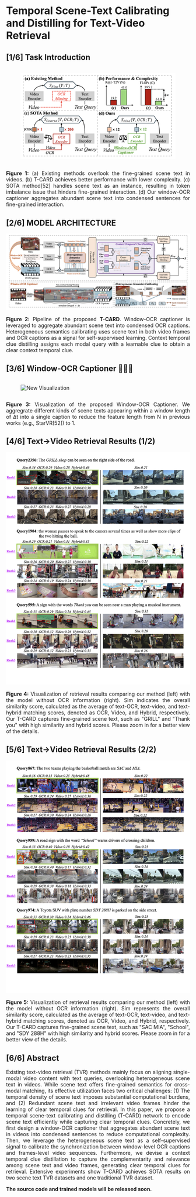# Temporal Scene-Text Calibrating and Distilling for Text-Video Retrieval


## [1/6] Task Introduction 

<div style="display: flex; justify-content: space-between;">
    <figure>
        <img src="images/task.png" alt="Introduction Image" style="width: 100%;">
    </figure>
</div>

<p align="justify">
<b>Figure 1:</b> (a) Existing methods overlook the fine-grained scene text in videos. (b) T-CARD achieves better performance with lower complexity. (c) SOTA method[52] handles scene text as an instance, resulting in token imbalance issue that hinders fine-grained interaction. (d) Our window-OCR captioner aggregates abundant scene text into condensed sentences for fine-grained interaction.
</p>

## [2/6] MODEL ARCHITECTURE
![T-CARD Model Architecture](images/T-CARD.png)

<p align="justify">
<b>Figure 2:</b> Pipeline of the proposed <b>T-CARD</b>. Window-OCR captioner is leveraged to aggregate abundant scene text into condensed OCR captions. Heterogeneous semantics calibrating uses scene text in both video frames and OCR captions as a signal for self-supervised learning. Context temporal clue distilling assigns each modal query with a learnable clue to obtain a clear context temporal clue.
</p>



<!-- <div style="display: flex; justify-content: space-between;">
    <figure>
        <video controls style="width: 100%;">
            <source src="video.mp4" type="video/mp4">
            Your browser does not support the video tag.
        </video>
    </figure>
</div> -->

## [3/6] Window-OCR Captioner 🌟🌟🌟

<div style="display: flex; justify-content: space-between;">
    <figure>
        <img src="images/Visualization_demo.gif" alt="New Visualization" style="width: 100%;">
    </figure>
</div>

<p align="justify">
<b>Figure 3:</b> Visualization of the proposed Window-OCR Captioner. We aggregrate different kinds of scene texts appearing within a window length of ∆t into a single caption to reduce the feature length from N in previous works (e.g., StarVR[52]) to 1.
</p>

<!-- <div style="display: flex; justify-content: space-between;">
    <figure>
        <video controls style="width: 100%;">
            <source src="video2.mp4" type="video/mp4">
            Your browser does not support the video tag.
        </video>
    </figure>
</div> -->


## [4/6] Text→Video Retrieval Results (1/2)
![Text→Video Retrieval (1/2)](images/t2v_2.png)
<p align="justify">
<b>Figure 4:</b> Visualization of retrieval results comparing our method (left) with the model without OCR information (right). Sim indicates the overall similarity
score, calculated as the average of text-OCR, text-video, and text-hybrid matching scores, denoted as OCR, Video, and Hybrid, respectively. Our T-CARD captures fine-grained scene text, such as "GRILL" and "Thank you" with high similarity and hybrid scores. Please zoom in for a better view of the details.
</p>

## [5/6] Text→Video Retrieval Results (2/2)
![Text→Video Retrieval (2/2)](images/t2v_1.png)
<p align="justify">
<b>Figure 5:</b> Visualization of retrieval results comparing our method (left) with the model without OCR information (right). Sim represents the overall similarity
score, calculated as the average of text-OCR, text-video, and text-hybrid matching scores, denoted as OCR, Video, and Hybrid, respectively. Our T-CARD captures fine-grained scene text, such as "SAC MIA", "School", and "SDY 288H" with high similarity and hybrid scores. Please zoom in for a better view of the details.
</p>




## [6/6] Abstract
<div style="text-align: justify;">
Existing text-video retrieval (TVR) methods mainly focus on aligning single-modal video content with text queries, overlooking heterogeneous scene text in videos. While scene text offers fine-grained semantics for cross-modal matching, its effective utilization faces two critical challenges: (1) The temporal density of scene text imposes substantial computational burdens, and (2) Redundant scene text and irrelevant video frames hinder the learning of clear temporal clues for retrieval. In this paper, we propose a temporal scene-text calibrating and distilling (T-CARD) network to encode scene text efficiently while capturing clear temporal clues. Concretely, we first design a window-OCR captioner that aggregates abundant scene text in videos into condensed sentences to reduce computational complexity. Then, we leverage the heterogeneous scene text as a self-supervised signal to calibrate the synchronization between window-level OCR captions and frames-level video sequences. Furthermore, we devise a context temporal clue distillation to capture the complementarity and relevance among scene text and video frames, generating clear temporal clues for retrieval. Extensive experiments show T-CARD achieves SOTA results on two scene text TVR datasets and one traditional TVR dataset.
</div>

**The source code and trained models will be released soon.**
